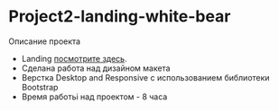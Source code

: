 # Project2-landing-white-bear

Описание проекта

- Landing [посмотрите здесь](https://tbeketova.github.io/Project2-landing-white-bear/).
- Сделана работа над дизайном макета
- Верстка Desktop and Responsive с использованием библиотеки Bootstrap
- Время работьi над проектом - 8 часа
